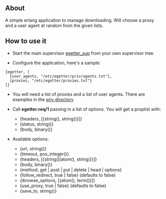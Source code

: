 ## About
A simple erlang application to manage downloading. Will choose a proxy and a
user agent at random from the given lists.

## How to use it

 * Start the main supervisor [egetter_sup](https://github.com/marcelog/egetter/blob/master/src/egetter_sup.erl) from your own supervisor
tree.

 * Configure the application, here's a sample:
```
{egetter, [
  {user_agents, "/etc/egetter/priv/agents.txt"},
  {proxies, "/etc/egetter/proxies.txt"}
]}
```

 * You will need a list of proxies and a list of user agents. There are examples
 in the [priv directory](https://github.com/marcelog/egetter/tree/master/priv)
 
 * Call **egetter:req/1** passing in a list of options. You will get a proplist with:
   * {headers, [{string(), string()}]}
   * {status, string()}
   * {body, binary()}

 * Available options:
   * {url, string()}
   * {timeout, pos_integer()}
   * {headers, [{string()|atom(), string()}]}
   * {body, binary()}
   * {method, get | post | put | delete | head | options}
   * {follow_redirect, true | false} (defaults to false)
   * {ibrowse_options, [{atom(), term()}]}
   * {use_proxy, true | false} (defaults to false)
   * {save_to, string()}